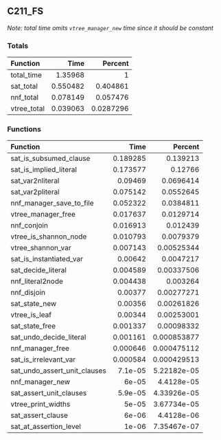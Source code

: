 ## C211_FS

*Note: total time omits `vtree_manager_new` time since it should be constant*

### Totals

| Function    |     Time |   Percent |
|:------------|---------:|----------:|
| total_time  | 1.35968  | 1         |
| sat_total   | 0.550482 | 0.404861  |
| nnf_total   | 0.078149 | 0.057476  |
| vtree_total | 0.039063 | 0.0287296 |

### Functions

| Function                     |     Time |     Percent |
|:-----------------------------|---------:|------------:|
| sat_is_subsumed_clause       | 0.189285 | 0.139213    |
| sat_is_implied_literal       | 0.173577 | 0.12766     |
| sat_var2nliteral             | 0.09469  | 0.0696414   |
| sat_var2pliteral             | 0.075142 | 0.0552645   |
| nnf_manager_save_to_file     | 0.052322 | 0.0384811   |
| vtree_manager_free           | 0.017637 | 0.0129714   |
| nnf_conjoin                  | 0.016913 | 0.012439    |
| vtree_is_shannon_node        | 0.010793 | 0.0079379   |
| vtree_shannon_var            | 0.007143 | 0.00525344  |
| sat_is_instantiated_var      | 0.00642  | 0.0047217   |
| sat_decide_literal           | 0.004589 | 0.00337506  |
| nnf_literal2node             | 0.004438 | 0.003264    |
| nnf_disjoin                  | 0.00377  | 0.00277271  |
| sat_state_new                | 0.00356  | 0.00261826  |
| vtree_is_leaf                | 0.00344  | 0.00253001  |
| sat_state_free               | 0.001337 | 0.00098332  |
| sat_undo_decide_literal      | 0.001161 | 0.000853877 |
| nnf_manager_free             | 0.000646 | 0.000475112 |
| sat_is_irrelevant_var        | 0.000584 | 0.000429513 |
| sat_undo_assert_unit_clauses | 7.1e-05  | 5.22182e-05 |
| nnf_manager_new              | 6e-05    | 4.4128e-05  |
| sat_assert_unit_clauses      | 5.9e-05  | 4.33926e-05 |
| vtree_print_widths           | 5e-05    | 3.67734e-05 |
| sat_assert_clause            | 6e-06    | 4.4128e-06  |
| sat_at_assertion_level       | 1e-06    | 7.35467e-07 |

